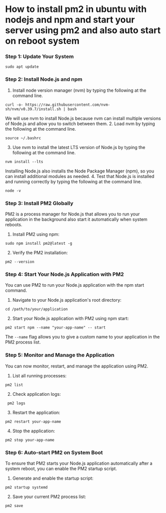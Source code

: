# How to install pm2 in ubuntu with nodejs and npm and start your server using pm2 and also auto start on reboot system

### Step 1: Update Your System
```
sudo apt update
```

### Step 2: Install Node.js and npm
1. Install node version manager (nvm) by typing the following at the command line.
```
curl -o- https://raw.githubusercontent.com/nvm-sh/nvm/v0.39.7/install.sh | bash
```
We will use nvm to install Node.js because nvm can install multiple versions of Node.js and allow you to switch between them.
2. Load nvm by typing the following at the command line.
  ```
  source ~/.bashrc
  ```
3. Use nvm to install the latest LTS version of Node.js by typing the following at the command line.
  ```
  nvm install --lts
  ```
Installing Node.js also installs the Node Package Manager (npm), so you can install additional modules as needed.
4. Test that Node.js is installed and running correctly by typing the following at the command line.
  ```
  node -v
  ```

### Step 3: Install PM2 Globally
PM2 is a process manager for Node.js that allows you to run your application in the background also start it automatically when system reboots.
1. Install PM2 using npm:
```
sudo npm install pm2@latest -g
```
2. Verify the PM2 installation:
```
pm2 --version
```

### Step 4: Start Your Node.js Application with PM2
You can use PM2 to run your Node.js application with the npm start command.
1. Navigate to your Node.js application's root directory:
  ```
  cd /path/to/your/application
  ```
2. Start your Node.js application with PM2 using npm start:
  ```
  pm2 start npm --name "your-app-name" -- start
  ```
The `--name` flag allows you to give a custom name to your application in the PM2 process list.


### Step 5: Monitor and Manage the Application
You can now monitor, restart, and manage the application using PM2.
1. List all running processes:
  ```
  pm2 list
  ```
2. Check application logs:
  ```
   pm2 logs
  ```
3. Restart the application:
```
pm2 restart your-app-name
```
4. Stop the application:
  ```
  pm2 stop your-app-name
  ```

### Step 6: Auto-start PM2 on System Boot
To ensure that PM2 starts your Node.js application automatically after a system reboot, you can enable the PM2 startup script.
1. Generate and enable the startup script:
```
pm2 startup systemd
```
2. Save your current PM2 process list:
  ```
  pm2 save
  ```







  
